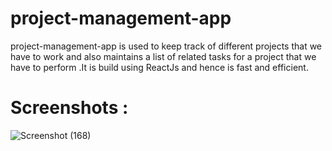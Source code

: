 # project-management-app
project-management-app is used to keep track of different projects that we have to work and also maintains a list of related tasks for a project that we have to perform .It is build using ReactJs and hence is fast and efficient.
# Screenshots : 
  ![Screenshot (168)](https://github.com/Jai-chaturvedi/project-management-app/assets/128933132/52e79fdb-3c3b-4810-a53c-3ce0b63b2aa6)
